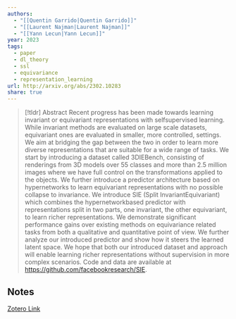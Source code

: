 ```yaml
---
authors:
  - "[[Quentin Garrido|Quentin Garrido]]"
  - "[[Laurent Najman|Laurent Najman]]"
  - "[[Yann Lecun|Yann Lecun]]"
year: 2023
tags:
  - paper
  - dl_theory
  - ssl
  - equivariance
  - representation_learning
url: http://arxiv.org/abs/2302.10283
share: true
---
```



> [!tldr] Abstract
> Recent progress has been made towards learning invariant or equivariant representations with selfsupervised learning. While invariant methods are evaluated on large scale datasets, equivariant ones are evaluated in smaller, more controlled, settings. We aim at bridging the gap between the two in order to learn more diverse representations that are suitable for a wide range of tasks. We start by introducing a dataset called 3DIEBench, consisting of renderings from 3D models over 55 classes and more than 2.5 million images where we have full control on the transformations applied to the objects. We further introduce a predictor architecture based on hypernetworks to learn equivariant representations with no possible collapse to invariance. We introduce SIE (Split InvariantEquivariant) which combines the hypernetworkbased predictor with representations split in two parts, one invariant, the other equivariant, to learn richer representations. We demonstrate significant performance gains over existing methods on equivariance related tasks from both a qualitative and quantitative point of view. We further analyze our introduced predictor and show how it steers the learned latent space. We hope that both our introduced dataset and approach will enable learning richer representations without supervision in more complex scenarios. Code and data are available at https://github.com/facebookresearch/SIE.



## Notes

[Zotero Link](zotero://select/library/items/W362AZBN)



